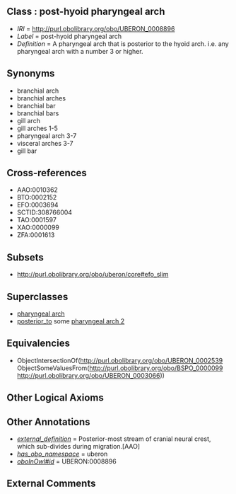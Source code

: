 
## Class : post-hyoid pharyngeal arch

 * *IRI* = http://purl.obolibrary.org/obo/UBERON_0008896
 * *Label* = post-hyoid pharyngeal arch
 * *Definition* = A pharyngeal arch that is posterior to the hyoid arch. i.e. any pharyngeal arch with a number 3 or higher.

## Synonyms

 * branchial arch
 * branchial arches
 * branchial bar
 * branchial bars
 * gill arch
 * gill arches 1-5
 * pharyngeal arch 3-7
 * visceral arches 3-7
 * gill bar

## Cross-references

 * AAO:0010362
 * BTO:0002152
 * EFO:0003694
 * SCTID:308766004
 * TAO:0001597
 * XAO:0000099
 * ZFA:0001613

## Subsets

 * http://purl.obolibrary.org/obo/uberon/core#efo_slim

## Superclasses

 * [pharyngeal arch](../../UBERON/39/UBERON_0002539.md)
 * [posterior_to](../../BSPO/99/BSPO_0000099.md) some [pharyngeal arch 2](../../UBERON/66/UBERON_0003066.md)

## Equivalencies

 * ObjectIntersectionOf(<http://purl.obolibrary.org/obo/UBERON_0002539> ObjectSomeValuesFrom(<http://purl.obolibrary.org/obo/BSPO_0000099> <http://purl.obolibrary.org/obo/UBERON_0003066>))

## Other Logical Axioms


## Other Annotations

 * *[external_definition](../../UBPROP/01/UBPROP_0000001.md)* = Posterior-most stream of cranial neural crest, which sub-divides during migration.[AAO]
 * *[has_obo_namespace](../../ce/oboInOwl#hasOBONamespace.md)* = uberon
 * *[oboInOwl#id](../../id/oboInOwl#id.md)* = UBERON:0008896

## External Comments


